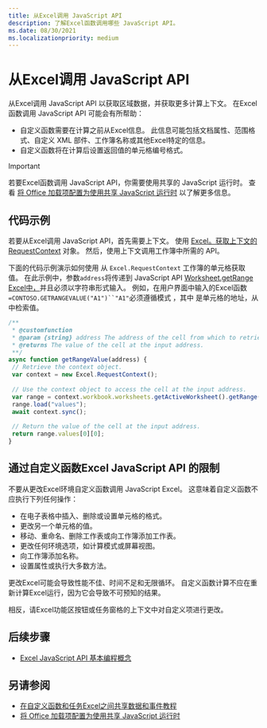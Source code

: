 ```yaml
---
title: 从Excel调用 JavaScript API
description: 了解Excel函数调用哪些 JavaScript API。
ms.date: 08/30/2021
ms.localizationpriority: medium
---
```


# <a name="call-excel-javascript-apis-from-a-custom-function"></a>从Excel调用 JavaScript API

从Excel调用 JavaScript API 以获取区域数据，并获取更多计算上下文。 在Excel函数调用 JavaScript API 可能会有所帮助：

- 自定义函数需要在计算之前从Excel信息。 此信息可能包括文档属性、范围格式、自定义 XML 部件、工作簿名称或其他Excel特定的信息。
- 自定义函数将在计算后设置返回值的单元格编号格式。

> [!IMPORTANT]
> 若要Excel函数调用 JavaScript API，你需要使用共享的 JavaScript 运行时。 查看 [将 Office 加载项配置为使用共享 JavaScript 运行时](../develop/configure-your-add-in-to-use-a-shared-runtime.md) 以了解更多信息。

## <a name="code-sample"></a>代码示例

若要从Excel调用 JavaScript API，首先需要上下文。 使用 [Excel。获取上下文的 RequestContext](/javascript/api/excel/excel.requestcontext) 对象。 然后，使用上下文调用工作簿中所需的 API。

下面的代码示例演示如何使用 从 `Excel.RequestContext` 工作簿的单元格获取值。 在此示例中，参数`address`将传递到 JavaScript API [Worksheet.getRange Excel中，](/javascript/api/excel/excel.worksheet#excel-excel-worksheet-getrange-member(1))并且必须以字符串形式输入。 例如，在用户界面中输入的Excel函数`=CONTOSO.GETRANGEVALUE("A1")``"A1"`必须遵循模式 ，其中 是单元格的地址，从中检索值。

```JavaScript
/**
 * @customfunction
 * @param {string} address The address of the cell from which to retrieve the value.
 * @returns The value of the cell at the input address.
 **/
async function getRangeValue(address) {
 // Retrieve the context object. 
 var context = new Excel.RequestContext();
 
 // Use the context object to access the cell at the input address. 
 var range = context.workbook.worksheets.getActiveWorksheet().getRange(address);
 range.load("values");
 await context.sync();
 
 // Return the value of the cell at the input address.
 return range.values[0][0];
}
```

## <a name="limitations-of-calling-excel-javascript-apis-through-a-custom-function"></a>通过自定义函数Excel JavaScript API 的限制

不要从更改Excel环境自定义函数调用 JavaScript Excel。 这意味着自定义函数不应执行下列任何操作：

- 在电子表格中插入、删除或设置单元格的格式。
- 更改另一个单元格的值。
- 移动、重命名、删除工作表或向工作簿添加工作表。
- 更改任何环境选项，如计算模式或屏幕视图。
- 向工作簿添加名称。
- 设置属性或执行大多数方法。

更改Excel可能会导致性能不佳、时间不足和无限循环。 自定义函数计算不应在重新计算Excel运行，因为它会导致不可预知的结果。

相反，请Excel功能区按钮或任务窗格的上下文中对自定义项进行更改。

## <a name="next-steps"></a>后续步骤

- [Excel JavaScript API 基本编程概念](../reference/overview/excel-add-ins-reference-overview.md)

## <a name="see-also"></a>另请参阅

- [在自定义函数和任务Excel之间共享数据和事件教程](../tutorials/share-data-and-events-between-custom-functions-and-the-task-pane-tutorial.md)
- [将 Office 加载项配置为使用共享 JavaScript 运行时](../develop/configure-your-add-in-to-use-a-shared-runtime.md)
